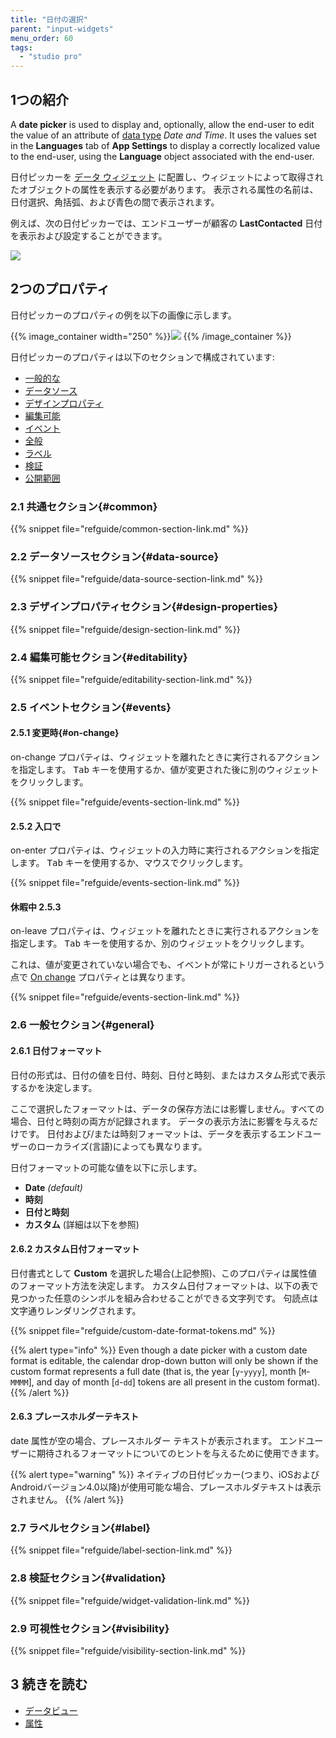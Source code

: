 ```yaml
---
title: "日付の選択"
parent: "input-widgets"
menu_order: 60
tags:
  - "studio pro"
---
```


## 1つの紹介

A **date picker** is used to display and, optionally, allow the end-user to edit the value of an attribute of [data type](data-types) *Date and Time*. It uses the values set in the **Languages** tab of **App Settings** to display a correctly localized value to the end-user, using the **Language** object associated with the end-user.

日付ピッカーを [データ ウィジェット](data-widgets) に配置し、ウィジェットによって取得されたオブジェクトの属性を表示する必要があります。 表示される属性の名前は、日付選択、角括弧、および青色の間で表示されます。

例えば、次の日付ピッカーでは、エンドユーザーが顧客の **LastContacted** 日付を表示および設定することができます。

![](attachments/date-picker/date-picker.png)

## 2つのプロパティ

日付ピッカーのプロパティの例を以下の画像に示します。

{{% image_container width="250" %}}![](attachments/date-picker/date-picker-properties.png)
{{% /image_container %}}

日付ピッカーのプロパティは以下のセクションで構成されています:

* [一般的な](#common)
* [データソース](#data-source)
* [デザインプロパティ](#design-properties)
* [編集可能](#editability)
* [イベント](#events)
* [全般](#general)
* [ラベル](#label)
* [検証](#validation)
* [公開範囲](#visibility)

### 2.1 共通セクション{#common}

{{% snippet file="refguide/common-section-link.md" %}}

### 2.2 データソースセクション{#data-source}

{{% snippet file="refguide/data-source-section-link.md" %}}

### 2.3 デザインプロパティセクション{#design-properties}

{{% snippet file="refguide/design-section-link.md" %}}

### 2.4 編集可能セクション{#editability}

{{% snippet file="refguide/editability-section-link.md" %}}

### 2.5 イベントセクション{#events}

#### 2.5.1 変更時{#on-change}

on-change プロパティは、ウィジェットを離れたときに実行されるアクションを指定します。 <kbd>Tab</kbd> キーを使用するか、値が変更された後に別のウィジェットをクリックします。

{{% snippet file="refguide/events-section-link.md" %}}

#### 2.5.2 入口で

on-enter プロパティは、ウィジェットの入力時に実行されるアクションを指定します。 <kbd>Tab</kbd> キーを使用するか、マウスでクリックします。

{{% snippet file="refguide/events-section-link.md" %}}

#### 休暇中 2.5.3

on-leave プロパティは、ウィジェットを離れたときに実行されるアクションを指定します。 <kbd>Tab</kbd> キーを使用するか、別のウィジェットをクリックします。

これは、値が変更されていない場合でも、イベントが常にトリガーされるという点で [On change](#on-change) プロパティとは異なります。

{{% snippet file="refguide/events-section-link.md" %}}

### 2.6 一般セクション{#general}

#### 2.6.1 日付フォーマット

日付の形式は、日付の値を日付、時刻、日付と時刻、またはカスタム形式で表示するかを決定します。

ここで選択したフォーマットは、データの保存方法には影響しません。すべての場合、日付と時刻の両方が記録されます。 データの表示方法に影響を与えるだけです。 日付および/または時刻フォーマットは、データを表示するエンドユーザーのローカライズ(言語)によっても異なります。

日付フォーマットの可能な値を以下に示します。

* **Date** *(default)*
* **時刻**
* **日付と時刻**
* **カスタム** (詳細は以下を参照)

#### 2.6.2 カスタム日付フォーマット

日付書式として **Custom** を選択した場合(上記参照)、このプロパティは属性値のフォーマット方法を決定します。 カスタム日付フォーマットは、以下の表で見つかった任意のシンボルを組み合わせることができる文字列です。 句読点は文字通りレンダリングされます。

{{% snippet file="refguide/custom-date-format-tokens.md" %}}

{{% alert type="info" %}}
Even though a date picker with a custom date format is editable, the calendar drop-down button will only be shown if the custom format represents a full date (that is, the year [`y`-`yyyy`], month [`M`-`MMMM`], and day of month [`d`-`dd`] tokens are all present in the custom format).
{{% /alert %}}

#### 2.6.3 プレースホルダーテキスト

date 属性が空の場合、プレースホルダー テキストが表示されます。 エンドユーザーに期待されるフォーマットについてのヒントを与えるために使用できます。

{{% alert type="warning" %}}
ネイティブの日付ピッカー(つまり、iOSおよびAndroidバージョン4.0以降)が使用可能な場合、プレースホルダテキストは表示されません。
{{% /alert %}}

### 2.7 ラベルセクション{#label}

{{% snippet file="refguide/label-section-link.md" %}}

### 2.8 検証セクション{#validation}

{{% snippet file="refguide/widget-validation-link.md" %}}

### 2.9 可視性セクション{#visibility}

{{% snippet file="refguide/visibility-section-link.md" %}}

## 3 続きを読む

*   [データビュー](data-view)
*   [属性](attributes)
